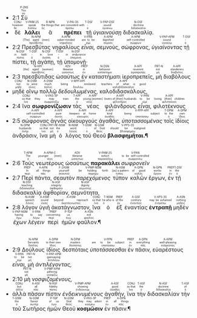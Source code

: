 
- <rt>2:1</rt> <RUBY><ruby><ruby>Σὺ<rt>σύ</rt></ruby><rt>You</rt></ruby><rt>P-2NS</rt></RUBY>
- <RUBY><ruby><ruby>δὲ<rt>δέ</rt></ruby><rt>however</rt></ruby><rt>CONJ</rt></RUBY> <RUBY><ruby><ruby><strong>λάλει</strong><rt>λαλέω</rt></ruby><rt>speak</rt></ruby><rt>V-PAM-2S</rt></RUBY> <RUBY><ruby><ruby>ἃ<rt>ὅς</rt></ruby><rt>the things that</rt></ruby><rt>R-NPN</rt></RUBY> <RUBY><ruby><ruby><strong>πρέπει</strong><rt>πρέπω</rt></ruby><rt>are consistent with</rt></ruby><rt>V-PAI-3S</rt></RUBY> <RUBY><ruby><ruby>τῇ<rt>ὁ</rt></ruby><rt>-</rt></ruby><rt>T-DSF</rt></RUBY> <RUBY><ruby><ruby><em>ὑγιαινούσῃ</em><rt>ὑγιαίνω</rt></ruby><rt>sound</rt></ruby><rt>V-PAP-DSF</rt></RUBY> <RUBY><ruby><ruby>διδασκαλίᾳ.<rt>διδασκαλία</rt></ruby><rt>doctrine</rt></ruby><rt>N-DSF</rt></RUBY> 
- <rt>2:2</rt> <RUBY><ruby><ruby>Πρεσβύτας<rt>πρεσβύτης</rt></ruby><rt>[The] aged [men]</rt></ruby><rt>N-APM</rt></RUBY> <RUBY><ruby><ruby>νηφαλίους<rt>νηφαλέος</rt></ruby><rt>sober-minded</rt></ruby><rt>A-APM</rt></RUBY> <RUBY><ruby><ruby><em>εἶναι,</em><rt>εἰμί</rt></ruby><rt>are to be</rt></ruby><rt>V-PAN</rt></RUBY> <RUBY><ruby><ruby>σεμνούς,<rt>σεμνός</rt></ruby><rt>dignified</rt></ruby><rt>A-APM</rt></RUBY> <RUBY><ruby><ruby>σώφρονας,<rt>σώφρων</rt></ruby><rt>self-controlled</rt></ruby><rt>A-APM</rt></RUBY> <RUBY><ruby><ruby><em>ὑγιαίνοντας</em><rt>ὑγιαίνω</rt></ruby><rt>sound</rt></ruby><rt>V-PAP-APM</rt></RUBY> <RUBY><ruby><ruby>τῇ<rt>ὁ</rt></ruby><rt>-</rt></ruby><rt>T-DSF</rt></RUBY> <RUBY><ruby><ruby>πίστει,<rt>πίστις</rt></ruby><rt>in faith</rt></ruby><rt>N-DSF</rt></RUBY> <RUBY><ruby><ruby>τῇ<rt>ὁ</rt></ruby><rt>-</rt></ruby><rt>T-DSF</rt></RUBY> <RUBY><ruby><ruby>ἀγάπῃ,<rt>ἀγάπη</rt></ruby><rt>in love</rt></ruby><rt>N-DSF</rt></RUBY> <RUBY><ruby><ruby>τῇ<rt>ὁ</rt></ruby><rt>-</rt></ruby><rt>T-DSF</rt></RUBY> <RUBY><ruby><ruby>ὑπομονῇ·<rt>ὑπομονή</rt></ruby><rt>in endurance</rt></ruby><rt>N-DSF</rt></RUBY> 
- <rt>2:3</rt> <RUBY><ruby><ruby>πρεσβύτιδας<rt>πρεσβῦτις</rt></ruby><rt>[the] aged [women]</rt></ruby><rt>N-APF</rt></RUBY> <RUBY><ruby><ruby>ὡσαύτως<rt>ὡσαύτως</rt></ruby><rt>likewise</rt></ruby><rt>ADV</rt></RUBY> <RUBY><ruby><ruby>ἐν<rt>ἐν</rt></ruby><rt>in</rt></ruby><rt>PREP</rt></RUBY> <RUBY><ruby><ruby>καταστήματι<rt>κατάστημα</rt></ruby><rt>behavior</rt></ruby><rt>N-DSN</rt></RUBY> <RUBY><ruby><ruby>ἱεροπρεπεῖς,<rt>ἱεροπρεπής</rt></ruby><rt>reverent</rt></ruby><rt>A-APF</rt></RUBY> <RUBY><ruby><ruby>μὴ<rt>μή</rt></ruby><rt>not</rt></ruby><rt>PRT-N</rt></RUBY> <RUBY><ruby><ruby>διαβόλους<rt>διάβολος</rt></ruby><rt>slanderers</rt></ruby><rt>A-APF</rt></RUBY>
- <RUBY><ruby><ruby>μηδὲ<rt>μηδέ</rt></ruby><rt>not</rt></ruby><rt>CONJ</rt></RUBY> <RUBY><ruby><ruby>οἴνῳ<rt>οἶνος</rt></ruby><rt>to wine</rt></ruby><rt>N-DSM</rt></RUBY> <RUBY><ruby><ruby>πολλῷ<rt>πολύς</rt></ruby><rt>much</rt></ruby><rt>A-DSM</rt></RUBY> <RUBY><ruby><ruby><em>δεδουλωμένας,</em><rt>δουλόω</rt></ruby><rt>being enslaved</rt></ruby><rt>V-RPP-APF</rt></RUBY> <RUBY><ruby><ruby>καλοδιδασκάλους,<rt>καλοδιδάσκαλος</rt></ruby><rt>teachers of what is good</rt></ruby><rt>A-APF</rt></RUBY> 
- <rt>2:4</rt> <RUBY><ruby><ruby>ἵνα<rt>ἵνα</rt></ruby><rt>so that</rt></ruby><rt>CONJ</rt></RUBY> <RUBY><ruby><ruby><strong>σωφρονίζωσιν</strong><rt>σωφρονίζω</rt></ruby><rt>they may train</rt></ruby><rt>V-PAS-3P</rt></RUBY> <RUBY><ruby><ruby>τὰς<rt>ὁ</rt></ruby><rt>the</rt></ruby><rt>T-APF</rt></RUBY> <RUBY><ruby><ruby>νέας<rt>νέος</rt></ruby><rt>young [women]</rt></ruby><rt>A-APF</rt></RUBY> <RUBY><ruby><ruby>φιλάνδρους<rt>φίλανδρος</rt></ruby><rt>lovers of [their] husbands</rt></ruby><rt>A-APF</rt></RUBY> <RUBY><ruby><ruby><em>εἶναι,</em><rt>εἰμί</rt></ruby><rt>to be</rt></ruby><rt>V-PAN</rt></RUBY> <RUBY><ruby><ruby>φιλοτέκνους<rt>φιλότεκνος</rt></ruby><rt>loving [their] children</rt></ruby><rt>A-APF</rt></RUBY> 
- <rt>2:5</rt> <RUBY><ruby><ruby>σώφρονας<rt>σώφρων</rt></ruby><rt>self-controlled</rt></ruby><rt>A-APF</rt></RUBY> <RUBY><ruby><ruby>ἁγνάς<rt>ἁγνός</rt></ruby><rt>pure</rt></ruby><rt>A-APF</rt></RUBY> <RUBY><ruby><ruby>οἰκουργούς<rt>οἰκουρός</rt></ruby><rt>keepers at home</rt></ruby><rt>A-APF</rt></RUBY> <RUBY><ruby><ruby>ἀγαθάς,<rt>ἀγαθός</rt></ruby><rt>kind</rt></ruby><rt>A-APF</rt></RUBY> <RUBY><ruby><ruby><em>ὑποτασσομένας</em><rt>ὑποτάσσω</rt></ruby><rt>being subject</rt></ruby><rt>V-PPP-APF</rt></RUBY> <RUBY><ruby><ruby>τοῖς<rt>ὁ</rt></ruby><rt>to the</rt></ruby><rt>T-DPM</rt></RUBY> <RUBY><ruby><ruby>ἰδίοις<rt>ἴδιος</rt></ruby><rt>own</rt></ruby><rt>A-DPM</rt></RUBY> <RUBY><ruby><ruby>ἀνδράσιν,<rt>ἀνήρ</rt></ruby><rt>husbands</rt></ruby><rt>N-DPM</rt></RUBY> <RUBY><ruby><ruby>ἵνα<rt>ἵνα</rt></ruby><rt>so that</rt></ruby><rt>CONJ</rt></RUBY> <RUBY><ruby><ruby>μὴ<rt>μή</rt></ruby><rt>not</rt></ruby><rt>PRT-N</rt></RUBY> <RUBY><ruby><ruby>ὁ<rt>ὁ</rt></ruby><rt>the</rt></ruby><rt>T-NSM</rt></RUBY> <RUBY><ruby><ruby>λόγος<rt>λόγος</rt></ruby><rt>word</rt></ruby><rt>N-NSM</rt></RUBY> <RUBY><ruby><ruby>τοῦ<rt>ὁ</rt></ruby><rt>-</rt></ruby><rt>T-GSM</rt></RUBY> <RUBY><ruby><ruby>Θεοῦ<rt>θεός</rt></ruby><rt>of God</rt></ruby><rt>N-GSM</rt></RUBY> <RUBY><ruby><ruby><strong>βλασφημῆται.¶</strong><rt>βλασφημέω</rt></ruby><rt>should be maligned</rt></ruby><rt>V-PPS-3S</rt></RUBY></br></br></br> 
- <rt>2:6</rt> <RUBY><ruby><ruby>Τοὺς<rt>ὁ</rt></ruby><rt>The</rt></ruby><rt>T-APM</rt></RUBY> <RUBY><ruby><ruby>νεωτέρους<rt>νέος</rt></ruby><rt>younger [men]</rt></ruby><rt>A-APM-C</rt></RUBY> <RUBY><ruby><ruby>ὡσαύτως<rt>ὡσαύτως</rt></ruby><rt>likewise</rt></ruby><rt>ADV</rt></RUBY> <RUBY><ruby><ruby><strong>παρακάλει</strong><rt>παρακαλέω</rt></ruby><rt>exhort</rt></ruby><rt>V-PAM-2S</rt></RUBY> <RUBY><ruby><ruby><em>σωφρονεῖν</em><rt>σωφρονέω</rt></ruby><rt>to be self-controlled</rt></ruby><rt>V-PAN</rt></RUBY> 
- <rt>2:7</rt> <RUBY><ruby><ruby>Περὶ<rt>περί</rt></ruby><rt>In</rt></ruby><rt>PREP</rt></RUBY> <RUBY><ruby><ruby>πάντα,<rt>πᾶς</rt></ruby><rt>all things</rt></ruby><rt>A-APN</rt></RUBY> <RUBY><ruby><ruby>σεαυτὸν<rt>σεαυτοῦ</rt></ruby><rt>yourself</rt></ruby><rt>F-2ASM</rt></RUBY> <RUBY><ruby><ruby><em>παρεχόμενος</em><rt>παρέχω</rt></ruby><rt>be holding forth</rt></ruby><rt>V-PMP-NSM</rt></RUBY> <RUBY><ruby><ruby>τύπον<rt>τύπος</rt></ruby><rt>[as] a pattern</rt></ruby><rt>N-ASM</rt></RUBY> <RUBY><ruby><ruby>καλῶν<rt>καλός</rt></ruby><rt>of good</rt></ruby><rt>A-GPN</rt></RUBY> <RUBY><ruby><ruby>ἔργων,<rt>ἔργον</rt></ruby><rt>works</rt></ruby><rt>N-GPN</rt></RUBY> <RUBY><ruby><ruby>ἐν<rt>ἐν</rt></ruby><rt>in</rt></ruby><rt>PREP</rt></RUBY> <RUBY><ruby><ruby>τῇ<rt>ὁ</rt></ruby><rt>the</rt></ruby><rt>T-DSF</rt></RUBY> <RUBY><ruby><ruby>διδασκαλίᾳ<rt>διδασκαλία</rt></ruby><rt>teaching</rt></ruby><rt>N-DSF</rt></RUBY> <RUBY><ruby><ruby>ἀφθορίαν,<rt>ἀφθαρσία</rt></ruby><rt>integrity</rt></ruby><rt>N-ASF</rt></RUBY> <RUBY><ruby><ruby>σεμνότητα,<rt>σεμνότης</rt></ruby><rt>dignity</rt></ruby><rt>N-ASF</rt></RUBY> 
- <rt>2:8</rt> <RUBY><ruby><ruby>λόγον<rt>λόγος</rt></ruby><rt>speech</rt></ruby><rt>N-ASM</rt></RUBY> <RUBY><ruby><ruby>ὑγιῆ<rt>ὑγιής</rt></ruby><rt>sound</rt></ruby><rt>A-ASM</rt></RUBY> <RUBY><ruby><ruby>ἀκατάγνωστον,<rt>ἀκατάγνωστος</rt></ruby><rt>beyond reproach</rt></ruby><rt>A-ASM</rt></RUBY> <RUBY><ruby><ruby>ἵνα<rt>ἵνα</rt></ruby><rt>so that</rt></ruby><rt>CONJ</rt></RUBY> <RUBY><ruby><ruby>ὁ<rt>ὁ</rt></ruby><rt>he who is</rt></ruby><rt>T-NSM</rt></RUBY> <RUBY><ruby><ruby>ἐξ<rt>ἐκ</rt></ruby><rt>of the</rt></ruby><rt>PREP</rt></RUBY> <RUBY><ruby><ruby>ἐναντίας<rt>ἐναντίος</rt></ruby><rt>contrary</rt></ruby><rt>A-GSF</rt></RUBY> <RUBY><ruby><ruby><strong>ἐντραπῇ</strong><rt>ἐντρέπω</rt></ruby><rt>may be ashamed</rt></ruby><rt>V-APS-3S</rt></RUBY> <RUBY><ruby><ruby>μηδὲν<rt>μηδείς</rt></ruby><rt>nothing</rt></ruby><rt>A-ASN</rt></RUBY> <RUBY><ruby><ruby><em>ἔχων</em><rt>ἔχω</rt></ruby><rt>having</rt></ruby><rt>V-PAP-NSM</rt></RUBY> <RUBY><ruby><ruby><em>λέγειν</em><rt>λέγω</rt></ruby><rt>to say</rt></ruby><rt>V-PAN</rt></RUBY> <RUBY><ruby><ruby>περὶ<rt>περί</rt></ruby><rt>concerning</rt></ruby><rt>PREP</rt></RUBY> <RUBY><ruby><ruby>ἡμῶν<rt>ἐγώ</rt></ruby><rt>us</rt></ruby><rt>P-1GP</rt></RUBY> <RUBY><ruby><ruby>φαῦλον.¶<rt>φαῦλος</rt></ruby><rt>evil</rt></ruby><rt>A-ASN</rt></RUBY></br></br></br> 
- <rt>2:9</rt> <RUBY><ruby><ruby>Δούλους<rt>δοῦλος</rt></ruby><rt>Servants</rt></ruby><rt>N-APM</rt></RUBY> <RUBY><ruby><ruby>ἰδίοις<rt>ἴδιος</rt></ruby><rt>to their own</rt></ruby><rt>A-DPM</rt></RUBY> <RUBY><ruby><ruby>δεσπόταις<rt>δεσπότης</rt></ruby><rt>masters</rt></ruby><rt>N-DPM</rt></RUBY> <RUBY><ruby><ruby><em>ὑποτάσσεσθαι</em><rt>ὑποτάσσω</rt></ruby><rt>are to be subject</rt></ruby><rt>V-PPN</rt></RUBY> <RUBY><ruby><ruby>ἐν<rt>ἐν</rt></ruby><rt>in</rt></ruby><rt>PREP</rt></RUBY> <RUBY><ruby><ruby>πᾶσιν,<rt>πᾶς</rt></ruby><rt>everything</rt></ruby><rt>A-DPN</rt></RUBY> <RUBY><ruby><ruby>εὐαρέστους<rt>εὐάρεστος</rt></ruby><rt>well-pleasing</rt></ruby><rt>A-APM</rt></RUBY> <RUBY><ruby><ruby><em>εἶναι,</em><rt>εἰμί</rt></ruby><rt>to be</rt></ruby><rt>V-PAN</rt></RUBY> <RUBY><ruby><ruby>μὴ<rt>μή</rt></ruby><rt>not</rt></ruby><rt>PRT-N</rt></RUBY> <RUBY><ruby><ruby><em>ἀντιλέγοντας,</em><rt>ἀντιλέγω</rt></ruby><rt>gainsaying</rt></ruby><rt>V-PAP-APM</rt></RUBY> 
- <rt>2:10</rt> <RUBY><ruby><ruby>μὴ<rt>μή</rt></ruby><rt>not</rt></ruby><rt>PRT-N</rt></RUBY> <RUBY><ruby><ruby><em>νοσφιζομένους,</em><rt>νοσφίζω</rt></ruby><rt>pilfering</rt></ruby><rt>V-PMP-APM</rt></RUBY>
- <RUBY><ruby><ruby>ἀλλὰ<rt>ἀλλά</rt></ruby><rt>but</rt></ruby><rt>CONJ</rt></RUBY> <RUBY><ruby><ruby>πᾶσαν<rt>πᾶς</rt></ruby><rt>all</rt></ruby><rt>A-ASF</rt></RUBY> <RUBY><ruby><ruby>πίστιν<rt>πίστις</rt></ruby><rt>fidelity</rt></ruby><rt>N-ASF</rt></RUBY> <RUBY><ruby><ruby><em>ἐνδεικνυμένους</em><rt>ἐνδείκνυμι</rt></ruby><rt>showing</rt></ruby><rt>V-PMP-APM</rt></RUBY> <RUBY><ruby><ruby>ἀγαθήν,<rt>ἀγαθός</rt></ruby><rt>good</rt></ruby><rt>A-ASF</rt></RUBY> <RUBY><ruby><ruby>ἵνα<rt>ἵνα</rt></ruby><rt>so that</rt></ruby><rt>CONJ</rt></RUBY> <RUBY><ruby><ruby>τὴν<rt>ὁ</rt></ruby><rt>the</rt></ruby><rt>T-ASF</rt></RUBY> <RUBY><ruby><ruby>διδασκαλίαν<rt>διδασκαλία</rt></ruby><rt>doctrine</rt></ruby><rt>N-ASF</rt></RUBY> <RUBY><ruby><ruby>τὴν<rt>ὁ</rt></ruby><rt>of</rt></ruby><rt>T-ASF</rt></RUBY> <RUBY><ruby><ruby>τοῦ<rt>ὁ</rt></ruby><rt>the</rt></ruby><rt>T-GSM</rt></RUBY> <RUBY><ruby><ruby>Σωτῆρος<rt>σωτήρ</rt></ruby><rt>Savior</rt></ruby><rt>N-GSM</rt></RUBY> <RUBY><ruby><ruby>ἡμῶν<rt>ἐγώ</rt></ruby><rt>of us</rt></ruby><rt>P-1GP</rt></RUBY> <RUBY><ruby><ruby>Θεοῦ<rt>θεός</rt></ruby><rt>God</rt></ruby><rt>N-GSM</rt></RUBY> <RUBY><ruby><ruby><strong>κοσμῶσιν</strong><rt>κοσμέω</rt></ruby><rt>they may adorn</rt></ruby><rt>V-PAS-3P</rt></RUBY> <RUBY><ruby><ruby>ἐν<rt>ἐν</rt></ruby><rt>in</rt></ruby><rt>PREP</rt></RUBY> <RUBY><ruby><ruby>πᾶσιν.¶<rt>πᾶς</rt></ruby><rt>all things</rt></ruby><rt>A-DPN</rt></RUBY></br></br></br> 